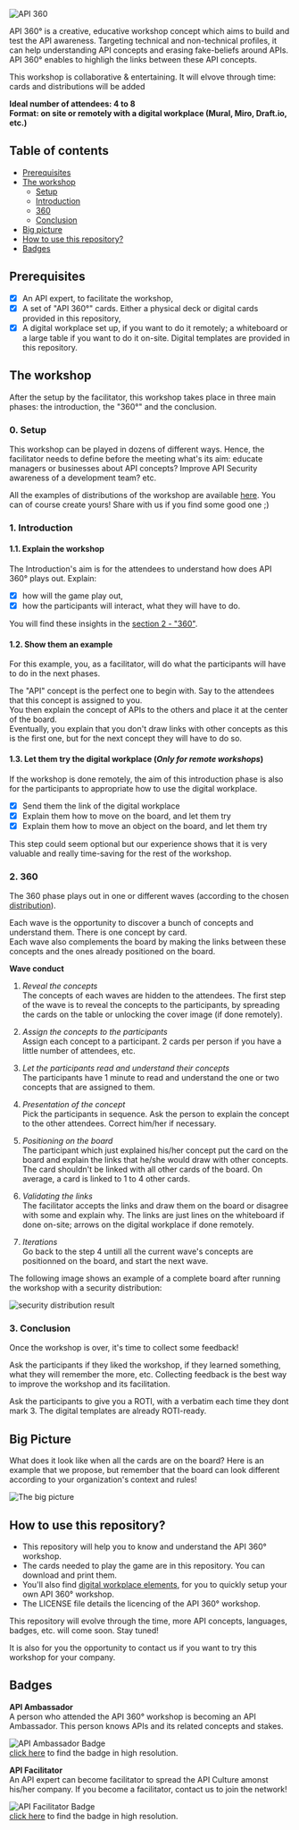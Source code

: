 ![API 360](img/Banner.png)

API 360° is a creative, educative workshop concept which aims to build and test the API awareness. Targeting technical and non-technical profiles, it can help understanding API concepts and erasing fake-beliefs around APIs. API 360° enables to highligh the links between these API concepts.

This workshop is collaborative & entertaining. It will elvove through time: cards and distributions will be added

**Ideal number of attendees: 4 to 8**  
**Format: on site or remotely with a digital workplace (Mural, Miro, Draft.io, etc.)**

## Table of contents
 - [Prerequisites](https://github.com/michelin/API-360#prerequisites)
 - [The workshop](https://github.com/michelin/API-360#the-workshop)
   - [Setup](https://github.com/michelin/API-360#0-setup)
   - [Introduction](https://github.com/michelin/API-360#1-introduction)
   - [360](https://github.com/michelin/API-360#2-fresco-build)
   - [Conclusion](https://github.com/michelin/API-360#3-conclusion)
 - [Big picture](https://github.com/michelin/API-360#big-picture)
 - [How to use this repository?](https://github.com/michelin/API-360#how-to-use-this-repository)
 - [Badges](https://github.com/michelin/API-360#badges)

## Prerequisites
- [x] An API expert, to facilitate the workshop,
- [x] A set of "API 360°" cards. Either a physical deck or digital cards provided in this repository,
- [x] A digital workplace set up, if you want to do it remotely; a whiteboard or a large table if you want to do it on-site. Digital templates are provided in this repository.

## The workshop
After the setup by the facilitator, this workshop takes place in three main phases: the introduction, the "360°" and the conclusion.

### 0. Setup
This workshop can be played in dozens of different ways. Hence, the facilitator needs to define before the meeting what's its aim: educate managers or businesses about API concepts? Improve API Security awareness of a development team? etc.

All the examples of distributions of the workshop are available [here](./distributions.md). You can of course create yours! Share with us if you find some good one ;)

### 1. Introduction

#### 1.1. Explain the workshop  
The Introduction's aim is for the attendees to understand how does API 360° plays out. 
Explain:
- [x] how will the game play out,
- [x] how the participants will interact, what they will have to do.

You will find these insights in the [section 2 - "360"](https://github.com/michelin/API-Fresco#2-360).

#### 1.2. Show them an example
For this example, you, as a facilitator, will do what the participants will have to do in the next phases.  

The "API" concept is the perfect one to begin with. Say to the attendees that this concept is assigned to you.  
You then explain the concept of APIs to the others and place it at the center of the board.  
Eventually, you explain that you don't draw links with other concepts as this is the first one, but for the next concept they will have to do so.

#### 1.3. Let them try the digital workplace (*Only for remote workshops*)
If the workshop is done remotely, the aim of this introduction phase is also for the participants to appropriate how to use the digital workplace.

- [x] Send them the link of the digital workplace
- [x] Explain them how to move on the board, and let them try
- [X] Explain them how to move an object on the board, and let them try

This step could seem optional but our experience shows that it is very valuable and really time-saving for the rest of the workshop.

### 2. 360
The 360 phase plays out in one or different waves (according to the chosen [distribution](./distribution.md)).  
 
Each wave is the opportunity to discover a bunch of concepts and understand them. There is one concept by card.  
Each wave also complements the board by making the links between these concepts and the ones already positioned on the board.

**Wave conduct**
1. *Reveal the concepts*  
    The concepts of each waves are hidden to the attendees. The first step of the wave is to reveal the concepts to the participants, by spreading the cards on the table or unlocking the cover image (if done remotely).
    
2. *Assign the concepts to the participants*  
    Assign each concept to a participant. 2 cards per person if you have a little number of attendees, etc.
 
3. *Let the participants read and understand their concepts*  
    The participants have 1 minute to read and understand the one or two concepts that are assigned to them.
    
4. *Presentation of the concept*  
    Pick the participants in sequence. Ask the person to explain the concept to the other attendees. Correct him/her if necessary.

5. *Positioning on the board*  
    The participant which just explained his/her concept put the card on the board and explain the links that he/she would draw with other concepts. The card shouldn't be linked with all other cards of the board. On average, a card is linked to 1 to 4 other cards.

6. *Validating the links*  
    The facilitator accepts the links and draw them on the board or disagree with some and explain why. The links are just lines on the whiteboard if done on-site; arrows on the digital workplace if done remotely.
    
7. *Iterations*  
    Go back to the step 4 untill all the current wave's concepts are positionned on the board, and start the next wave.

The following image shows an example of a complete board after running the workshop with a security distribution:

![security distribution result](./img/Security_Distribution.png)
	
### 3. Conclusion
Once the workshop is over, it's time to collect some feedback!  

Ask the participants if they liked the workshop, if they learned something, what they will remember the more, etc. Collecting feedback is the best way to improve the workshop and its facilitation.  

Ask the participants to give you a ROTI, with a verbatim each time they dont mark 3. The digital templates are already ROTI-ready.

## Big Picture

What does it look like when all the cards are on the board? Here is an example that we propose, but remember that the board can look different according to your organization's context and rules!

![The big picture](./img/Big_Picture.png)

## How to use this repository?

- This repository will help you to know and understand the API 360° workshop.
- The cards needed to play the game are in this repository. You can download and print them. 
- You'll also find [digital workplace elements](./setup/), for you to quickly setup your own API 360° workshop.
- The LICENSE file details the licencing of the API 360° workshop.

This repository will evolve through the time, more API concepts, languages, badges, etc. will come soon. Stay tuned!

It is also for you the opportunity to contact us if you want to try this workshop for your company.

## Badges

**API Ambassador**  
A person who attended the API 360° workshop is becoming an API Ambassador. This person knows APIs and its related concepts and stakes.

![API Ambassador Badge](img/Sticker_Ambassador_miniature.png)  
[click here](https://github.com/michelin/API-Fresco/blob/main/img/Sticker_Ambassador.png) to find the badge in high resolution.


**API Facilitator**  
An API expert can become facilitator to spread the API Culture amonst his/her company. If you become a facilitator, contact us to join the network!

![API Facilitator Badge](img/Sticker_Facilitator_miniature.png)  
[click here](https://github.com/michelin/API-360/blob/main/img/Sticker_Facilitator.png) to find the badge in high resolution.
